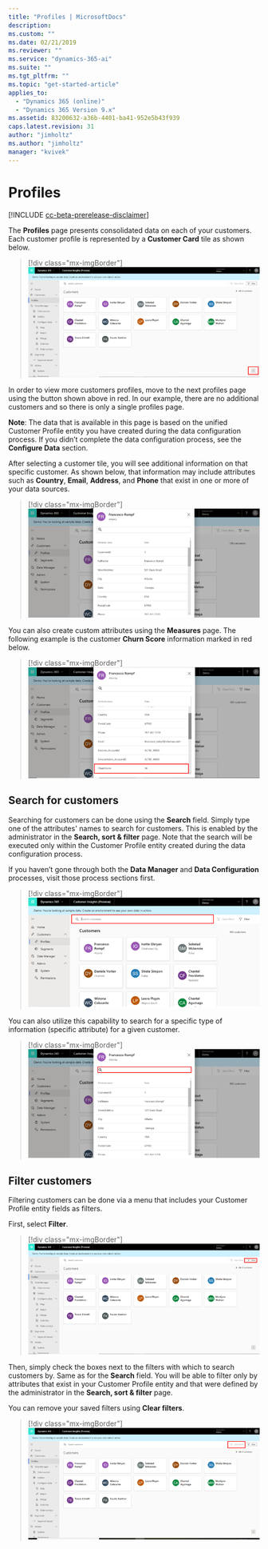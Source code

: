 ```yaml
---
title: "Profiles | MicrosoftDocs"
description: 
ms.custom: ""
ms.date: 02/21/2019
ms.reviewer: ""
ms.service: "dynamics-365-ai"
ms.suite: ""
ms.tgt_pltfrm: ""
ms.topic: "get-started-article"
applies_to: 
  - "Dynamics 365 (online)"
  - "Dynamics 365 Version 9.x"
ms.assetid: 83200632-a36b-4401-ba41-952e5b43f939
caps.latest.revision: 31
author: "jimholtz"
ms.author: "jimholtz"
manager: "kvivek"
---
```

# Profiles

[!INCLUDE [cc-beta-prerelease-disclaimer](../includes/cc-beta-prerelease-disclaimer.md)]

The **Profiles** page presents consolidated data on each of your customers. Each customer profile is represented by a **Customer Card** tile as shown below.

> [!div class="mx-imgBorder"] 
> ![](media/customer-card-tile.png "Customer Card tiles")

In order to view more customers profiles, move to the next profiles page using the button shown above in red. In our example, there are no additional customers and so there is only a single profiles page.

**Note**: The data that is available in this page is based on the unified Customer Profile entity you have created during the data configuration process. If you didn’t complete  the data configuration process, see the **Configure Data** section.

After selecting a customer tile, you will see additional information on that specific customer. As shown below, that information may include attributes such as **Country**, **Email**, **Address**, and **Phone** that exist in one or more of your data sources.

> [!div class="mx-imgBorder"] 
> ![](media/customer-card-tile-customer-info.png "Customer Card tile customer info")

You can also create custom attributes using the **Measures** page. The following example is the customer **Churn Score** information marked in red below.

> [!div class="mx-imgBorder"] 
> ![](media/customer-card-tile-customer-churn-score.png "Customer Card tile churn score")

## Search for customers

Searching for customers can be done using the **Search** field. Simply type one of the attributes' names to search for customers. This is enabled by the administrator in the **Search, sort & filter** page. Note that the search will be executed only within the Customer Profile entity created during the data configuration process.

If you haven’t gone through both the **Data Manager** and **Data Configuration** processes, visit those process sections first.

> [!div class="mx-imgBorder"] 
> ![](media/customer-card-tile-search.png "Customer Card tile search")

You can also utilize this capability to search for a specific type of information (specific attribute) for a given customer.

> [!div class="mx-imgBorder"] 
> ![](media/customer-card-tile-search2.png "Customer Card tile search")

## Filter customers

Filtering customers can be done via a menu that includes your Customer Profile entity fields as filters. 

First, select **Filter**.

> [!div class="mx-imgBorder"] 
> ![](media/customer-card-tile-filter.png "Customer Card tile filter")

Then, simply check the boxes next to the filters with which to search customers by. Same as for the **Search** field. You will be able to filter only by attributes that exist in your Customer Profile entity and that were defined by the administrator in the **Search, sort & filter** page.

You can remove your saved filters using **Clear filters**.

> [!div class="mx-imgBorder"] 
> ![](media/customer-card-tile-clear-filter.png "Customer Card tile clear filter")
